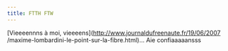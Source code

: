 ```yaml
---
title: FTTH FTW
---
```


[Vieeeennns à moi, vieeeens](http://www.journaldufreenaute.fr/19/06/2007
/maxime-lombardini-le-point-sur-la-fibre.html)... Aie confiaaaaansss

